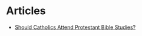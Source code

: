 # Articles
- [Should Catholics Attend Protestant Bible Studies?](https://media.ascensionpress.com/podcast/should-catholics-attend-protestant-bible-studies/)
